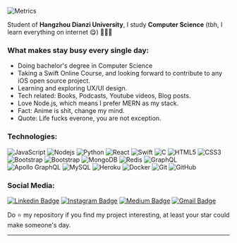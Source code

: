 ![Metrics](https://metrics.lecoq.io/safarsafarov?template=classic&activity=1&isocalendar=1&tweets=1&languages=1&isocalendar.duration=full-year&tweets.limit=2&tweets.user=safarslife&activity.limit=5&activity.days=14&activity.filter=all&config.timezone=Asia%2FShanghai&config.animated=true)

Student of **Hangzhou Dianzi University**, I study **Computer Science** (tbh, I learn everything on internet 😋) 👨🏻‍💻

### What makes stay busy every single day:

-  Doing bachelor's degree in Computer Science
-  Taking a Swift Online Course, and looking forward to contribute to any iOS open source project.
-  Learning and exploring UX/UI design.
-  Tech related: Books, Podcasts, Youtube videos, Blog posts.
-  Love Node.js, which means I prefer MERN as my stack.
-  Fact: Anime is shit, change my mind.
-  Quote: Life fucks everone, you are not exception.

### Technologies:

![JavaScript](https://img.shields.io/badge/-JavaScript-black?style=flat-square&logo=javascript)
![Nodejs](https://img.shields.io/badge/-Nodejs-black?style=flat-square&logo=Node.js)
![Python](https://img.shields.io/badge/-Python-black?style=flat-square&logo=Python)
![React](https://img.shields.io/badge/-React-black?style=flat-square&logo=react)
![Swift](https://img.shields.io/badge/-Swift-00599C?style=flat-square&logo=swift)
![C](https://img.shields.io/badge/-00599C?style=flat-square&logo=c)
![HTML5](https://img.shields.io/badge/-HTML5-E34F26?style=flat-square&logo=html5&logoColor=white)
![CSS3](https://img.shields.io/badge/-CSS3-1572B6?style=flat-square&logo=css3)
![Bootstrap](https://img.shields.io/badge/-Bootstrap-563D7C?style=flat-square&logo=bootstrap)
![Bootstrap](https://img.shields.io/badge/-materialize-563D7C?style=flat-square&logo=materialize)
![MongoDB](https://img.shields.io/badge/-MongoDB-black?style=flat-square&logo=mongodb)
![Redis](https://img.shields.io/badge/-Redis-black?style=flat-square&logo=Redis)
![GraphQL](https://img.shields.io/badge/-GraphQL-E10098?style=flat-square&logo=graphql)
![Apollo GraphQL](https://img.shields.io/badge/-Apollo%20GraphQL-311C87?style=flat-square&logo=apollo-graphql)
![MySQL](https://img.shields.io/badge/-MySQL-black?style=flat-square&logo=mysql)
![Heroku](https://img.shields.io/badge/-Heroku-430098?style=flat-square&logo=heroku)
![Docker](https://img.shields.io/badge/-Docker-black?style=flat-square&logo=docker)
![Git](https://img.shields.io/badge/-Git-black?style=flat-square&logo=git)
![GitHub](https://img.shields.io/badge/-GitHub-181717?style=flat-square&logo=github)

### Social Media:

[![Linkedin Badge](https://img.shields.io/badge/-LinkedIn-blue?style=flat-square&logo=Linkedin&logoColor=white&link=https://www.linkedin.com/in/safarmurod-safarov-085496160/)](https://www.linkedin.com/in/safarmurod-safarov-085496160/)
[![Instagram Badge](https://img.shields.io/badge/-Instagram-purple?style=flat-square&logo=instagram&logoColor=white&link=https://instagram.com/code_storm/)](https://instagram.com/code_storm/)
[![Medium Badge](https://img.shields.io/badge/-Medium-03a57a?style=flat-square&labelColor=000000&logo=Medium&link=https://medium.com/@safarslife/)](https://medium.com/@safarslife)
[![Gmail Badge](https://img.shields.io/badge/-Gmail-c14438?style=flat-square&logo=Gmail&logoColor=white&link=mailto:safarov7safar@gmail.com)](mailto:safarov7safar@gmail.com)

<p>Do ⭐ my repository if you find my project interesting, at least your star could make someone's day.</p>

<hr>

